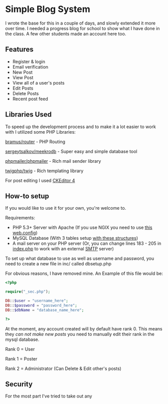 # Simple Blog System

I wrote the base for this in a couple of days, and slowly extended it more over time. I needed a progress blog for school to show what I have done in the class.
A few other students made an account here too.

## Features

* Register & login
* Email verification
* New Post 
* View Post
* View all of a user's posts
* Edit Posts 
* Delete Posts
* Recent post feed

## Libraries Used

To speed up the development process and to make it a lot easier to work with I utilized some PHP Libraries:

[bramus/router](https://github.com/bramus/router) - PHP Routing

[sergeytsalkov/meekrodb](https://github.com/SergeyTsalkov/meekrodb) - Super easy and simple database tool

[phpmailer/phpmailer](https://github.com/PHPMailer/PHPMailer) - Rich mail sender library

[twigphp/twig](https://github.com/twigphp/Twig) - Rich templating library

For post editing I used [CKEditor 4](https://github.com/ckeditor/ckeditor4)

## How-to setup

If you would like to use it for your own, you're welcome to.

Requirements:

* PHP 5.3+ Server with Apache (If you use NGIX you need to use [this web.config](https://gist.githubusercontent.com/bramus/5332525/raw/49e9658772c8342d6f64e50484ae9265cd37bb2c/web.config))
* MySQL Database (With 3 tables setup [with these structures](https://github.com/LittleBigBug/simple-blog-system/blob/master/dbstructure.sql))
* A mail server on your PHP server (Or, you can change lines 183 - 205 in [index.php](https://github.com/LittleBigBug/simple-blog-system/blob/master/index.php) to work with an external [SMTP](https://github.com/PHPMailer/PHPMailer/blob/master/examples/smtp.phps) server)

To set up what database to use as well as username and password, you need to create a new file in inc/ called dbsetup.php

For obvious reasons, I have removed mine. An Example of this file would be:

```php
<?php

require("_sec.php");

DB::$user = "username_here";
DB::$password = "password_here";
DB::$dbName = "database_name_here";

?>
```

At the moment, any account created will by default have rank 0. This means they _can not make new posts_ you need to manually edit their rank in the mysql database.

Rank 0 = User

Rank 1 = Poster

Rank 2 = Administrator (Can Delete & Edit other's posts)

## Security

For the most part I've tried to take out any <script> <style> or <link> tags in any posts. However I have not tested this 100% for security so it may be unideal for public use and may be prone to attacks.
Other than that, I have added a delay in which how fast a user can post or do any action. Right now it is 300 seconds for new posts and 20 for editing posts and you may change it on lines 325 (new posts) and 439 (editing posts) in [index.php](https://github.com/LittleBigBug/simple-blog-system/blob/master/index.php).
